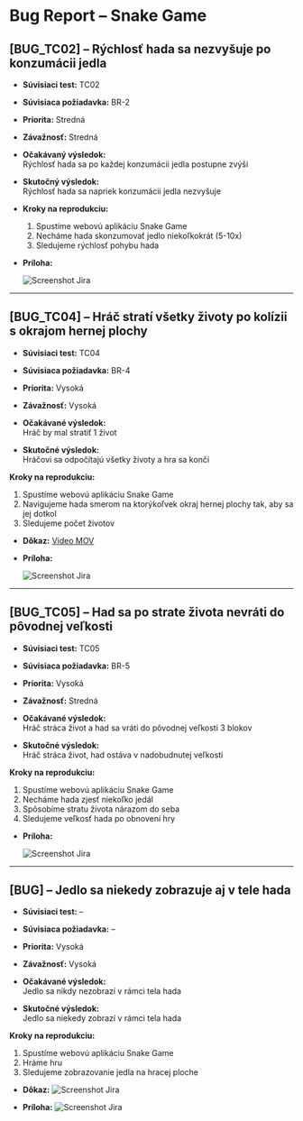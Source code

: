 # Bug Report – Snake Game

## [BUG_TC02] – Rýchlosť hada sa nezvyšuje po konzumácii jedla

- **Súvisiaci test:** TC02  
- **Súvisiaca požiadavka:** BR-2  
- **Priorita:** Stredná  
- **Závažnosť:** Stredná 

- **Očakávaný výsledok:**  
  Rýchlosť hada sa po každej konzumácii jedla postupne zvýši

- **Skutočný výsledok:**  
  Rýchlosť hada sa napriek konzumácii jedla nezvyšuje

- **Kroky na reprodukciu:**

  1. Spustíme webovú aplikáciu Snake Game
  2. Necháme hada skonzumovať jedlo niekoľkokrát (5-10x)
  3. Sledujeme rýchlosť pohybu hada

- **Príloha:**
  
  ![Screenshot Jira](./screenshots/jira/ss_Snake_Game_BUG_TC02_Jira.png)

---

## [BUG_TC04] – Hráč stratí všetky životy po kolízii s okrajom hernej plochy

- **Súvisiaci test:** TC04  
- **Súvisiaca požiadavka:** BR-4  
- **Priorita:** Vysoká  
- **Závažnosť:** Vysoká

- **Očakávané výsledok:**  
  Hráč by mal stratiť 1 život

- **Skutočné výsledok:**  
  Hráčovi sa odpočítajú všetky životy a hra sa končí

**Kroky na reprodukciu:**

  1. Spustíme webovú aplikáciu Snake Game
  2. Navigujeme hada smerom na ktorýkoľvek okraj hernej plochy tak, aby sa jej dotkol
  3. Sledujeme počet životov 

- **Dôkaz:**
  [Video MOV](./screenshots/Snake_Game_BUG_TC04.mov)

- **Príloha:**
  
  ![Screenshot Jira](./screenshots/jira/ss_Snake_Game_BUG_TC04_Jira.png)

---

## [BUG_TC05] – Had sa po strate života nevráti do pôvodnej veľkosti

- **Súvisiaci test:** TC05  
- **Súvisiaca požiadavka:** BR-5  
- **Priorita:** Vysoká  
- **Závažnosť:** Stredná 

- **Očakávané výsledok:**  
  Hráč stráca život a had sa vráti do pôvodnej veľkosti 3 blokov

- **Skutočné výsledok:**  
  Hráč stráca život, had ostáva v nadobudnutej veľkosti

**Kroky na reprodukciu:**
 
  1. Spustíme webovú aplikáciu Snake Game 
  2. Necháme hada zjesť niekoľko jedál
  3. Spôsobíme stratu života nárazom do seba  
  4. Sledujeme veľkosť hada po obnovení hry

- **Príloha:**
  
  ![Screenshot Jira](./screenshots/jira/ss_Snake_Game_BUG_TC05_Jira.png)
   
---

## [BUG] – Jedlo sa niekedy zobrazuje aj v tele hada

- **Súvisiaci test:** –
- **Súvisiaca požiadavka:** –
- **Priorita:** Vysoká  
- **Závažnosť:** Vysoká

- **Očakávané výsledok:**  
  Jedlo sa nikdy nezobrazí v rámci tela hada

- **Skutočné výsledok:**  
  Jedlo sa niekedy zobrazí v rámci tela hada

**Kroky na reprodukciu:**
 
  1. Spustíme webovú aplikáciu Snake Game 
  2. Hráme hru 
  3. Sledujeme zobrazovanie jedla na hracej ploche

- **Dôkaz:**
  ![Screenshot Jira](./screenshots/Snake_Game_BUG.png)

- **Príloha:**
  ![Screenshot Jira](./screenshots/jira/ss_Snake_Game_BUG_Jira.png)
